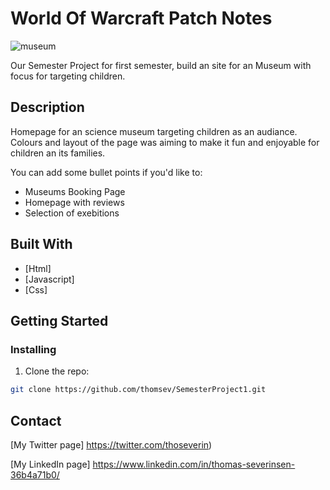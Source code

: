 # World Of Warcraft Patch Notes

![museum](https://user-images.githubusercontent.com/100193213/205646088-59535972-1472-483f-95a8-721bbe025ccf.png)


Our Semester Project for first semester, build an site for an Museum with focus for targeting children.

## Description

Homepage for an science museum targeting children as an audiance. 
Colours and layout of the page was aiming to make it fun and enjoyable for children an its families.

You can add some bullet points if you'd like to:

- Museums Booking Page
- Homepage with reviews
- Selection of exebitions

## Built With

- [Html]
- [Javascript]
- [Css]

## Getting Started

### Installing


1. Clone the repo:

```bash
git clone https://github.com/thomsev/SemesterProject1.git
```


## Contact

[My Twitter page] https://twitter.com/thoseverin)

[My LinkedIn page] https://www.linkedin.com/in/thomas-severinsen-36b4a71b0/
